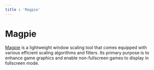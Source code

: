 ```yaml
---
title : 'Magpie'
---
```


# Magpie

[Magpie](https://github.com/Blinue/Magpie) is a lightweight window scaling tool that comes equipped with various efficient scaling algorithms and filters. Its primary purpose is to enhance game graphics and enable non-fullscreen games to display in fullscreen mode.
